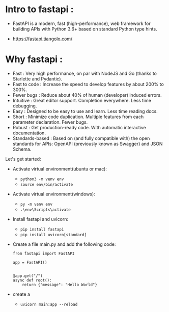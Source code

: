 # Intro to fastapi : 

- FastAPI is a modern, fast (high-performance), web framework for building APIs with Python 3.6+ based on standard Python type hints.

- https://fastapi.tiangolo.com/
# Why fastapi :

- Fast : Very high performance, on par with NodeJS and Go (thanks to Starlette and Pydantic).
- Fast to code : Increase the speed to develop features by about 200% to 300%.
- Fewer bugs : Reduce about 40% of human (developer) induced errors.
- Intuitive : Great editor support. Completion everywhere. Less time debugging.
- Easy : Designed to be easy to use and learn. Less time reading docs.
- Short : Minimize code duplication. Multiple features from each parameter declaration. Fewer bugs.
- Robust : Get production-ready code. With automatic interactive documentation.
- Standards-based : Based on (and fully compatible with) the open standards for APIs: OpenAPI (previously known as Swagger) and JSON Schema.

Let's get started:
- Activate virtual environment(ubuntu or mac):
    - `python3 -m venv env`
    - `source env/bin/activate`

- Activate virtual environment(windows):
    - `py -m venv env`
    - `.\env\Scripts\activate`

- Install fastapi and uvicorn:
    - `pip install fastapi`
    - `pip install uvicorn[standard]`


- Create a file main.py and add the following code:
    ```
    from fastapi import FastAPI

    app = FastAPI()


    @app.get("/")
    async def root():
        return {"message": "Hello World"}

    ```
- create a  
    - `uvicorn main:app --reload`
